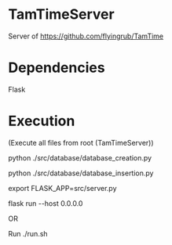 # TamTimeServer

Server of https://github.com/flyingrub/TamTime

Dependencies
=
Flask

Execution
=

(Execute all files from root (TamTimeServer))

python ./src/database/database_creation.py

python ./src/database/database_insertion.py

export FLASK_APP=src/server.py

flask run --host 0.0.0.0

OR

Run ./run.sh
